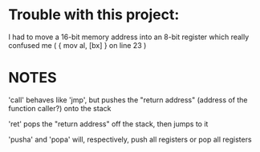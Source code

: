 # Trouble with this project:
I had to move a 16-bit memory address into an 8-bit register
which really confused me ( { mov al, [bx] } on line 23 )


# NOTES
'call' behaves like 'jmp', but pushes the "return address"
(address of the function caller?) onto the stack

'ret' pops the "return address" off the stack, then 
jumps to it


'pusha' and 'popa' will, respectively, push all registers 
or pop all registers
